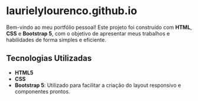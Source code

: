 # laurielylourenco.github.io

Bem-vindo ao meu portfólio pessoal! Este projeto foi construído com **HTML**, **CSS** e **Bootstrap 5**, com o objetivo de apresentar meus trabalhos e habilidades de forma simples e eficiente.


## Tecnologias Utilizadas

- **HTML5**
- **CSS**
- **Bootstrap 5**: Utilizado para facilitar a criação do layout responsivo e componentes prontos.




